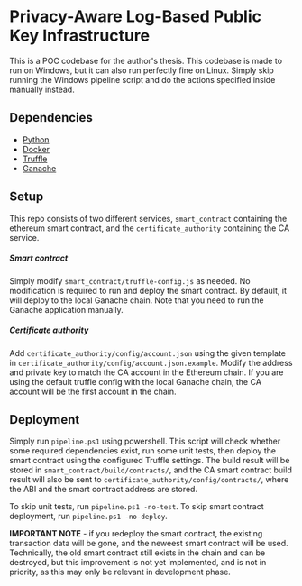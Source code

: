 # Privacy-Aware Log-Based Public Key Infrastructure
This is a POC codebase for the author's thesis. This codebase is made to run on Windows, but it can also run perfectly fine on Linux. Simply skip running the Windows pipeline script and do the actions specified inside manually instead.

## Dependencies
- [Python](https://www.python.org/downloads/)
- [Docker](https://docs.docker.com/engine/install/)
- [Truffle](https://archive.trufflesuite.com/docs/truffle/how-to/install/)
- [Ganache](https://archive.trufflesuite.com/ganache/)

## Setup
This repo consists of two different services, `smart_contract` containing the ethereum smart contract, and the `certificate_authority` containing the CA service.

##### Smart contract
Simply modify `smart_contract/truffle-config.js` as needed. No modification is required to run and deploy the smart contract. By default, it will deploy to the local Ganache chain. Note that you need to run the Ganache application manually.

##### Certificate authority
Add `certificate_authority/config/account.json` using the given template in `certificate_authority/config/account.json.example`. Modify the address and private key to match the CA account in the Ethereum chain. If you are using the default truffle config with the local Ganache chain, the CA account will be the first account in the chain. 

## Deployment
Simply run `pipeline.ps1` using powershell. This script will check whether some required dependencies exist, run some unit tests, then deploy the smart contract using the configured Truffle settings. The build result will be stored in `smart_contract/build/contracts/`, and the CA smart contract build result will also be sent to `certificate_authority/config/contracts/`, where the ABI and the smart contract address are stored.


To skip unit tests, run `pipeline.ps1 -no-test`.
To skip smart contract deployment, run `pipeline.ps1 -no-deploy`.


**IMPORTANT NOTE** - if you redeploy the smart contract, the existing transaction data will be gone, and the neweest smart contract will be used. Technically, the old smart contract still exists in the chain and can be destroyed, but this improvement is not yet implemented, and is not in priority, as this may only be relevant in development phase.